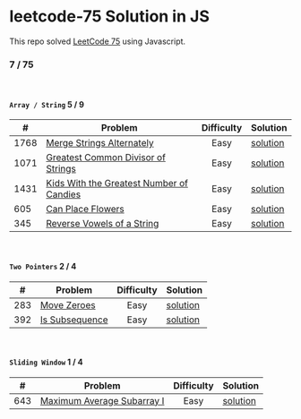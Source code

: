 # leetcode-75 Solution in JS
This repo solved [LeetCode 75](https://leetcode.com/studyplan/leetcode-75/) using Javascript.

### 7 / 75
<br>

#### `Array / String` 5 / 9
| # | Problem | Difficulty | Solution |
| -- | -- | :-: | ---------- |
1768 | [Merge Strings Alternately](https://leetcode.com/problems/merge-strings-alternately/description/?envType=study-plan-v2&envId=leetcode-75) | Easy | [solution](https://github.com/abedelaziz-kharobi/leetcode-75/blob/main/Array-String/1768-merge-strings-alternately.js) |
1071 | [Greatest Common Divisor of Strings](https://leetcode.com/problems/greatest-common-divisor-of-strings/description/?envType=study-plan-v2&envId=leetcode-75) |  Easy | [solution](https://github.com/abedelaziz-kharobi/leetcode-75/blob/main/Array-String/1071-greatest-common-divisor-of-strings.js) |
1431 | [Kids With the Greatest Number of Candies](https://leetcode.com/problems/kids-with-the-greatest-number-of-candies/description/?envType=study-plan-v2&envId=leetcode-75) |  Easy | [solution](https://github.com/abedelaziz-kharobi/leetcode-75/blob/main/Array-String/1431-kids-with-the-greatest-number-of-candies.JS) |
605 | [Can Place Flowers](https://leetcode.com/problems/can-place-flowers/description/?envType=study-plan-v2&envId=leetcode-75) | Easy | [solution](https://github.com/abedelaziz-kharobi/leetcode-75/blob/main/Array-String/605-can-place-flowers.js) |
345 | [Reverse Vowels of a String](https://leetcode.com/problems/reverse-vowels-of-a-string/submissions/1308176020/?envType=study-plan-v2&envId=leetcode-75) | Easy | [solution](https://github.com/abedelaziz-kharobi/leetcode-75/blob/main/Array-String/345-reverse-vowels-of-a-string.js) |

<br>

#### `Two Pointers` 2 / 4
| # | Problem | Difficulty | Solution |
| -- | -- | :-: | ---------- |
283 | [Move Zeroes](https://leetcode.com/problems/move-zeroes/description/?envType=study-plan-v2&envId=leetcode-75)  | Easy | [solution](https://github.com/abedelaziz-kharobi/leetcode-75/blob/main/Two%20Pointers/283-move-zeroes.js) |
392 | [Is Subsequence](https://leetcode.com/problems/is-subsequence/?envType=study-plan-v2&envId=leetcode-75) | Easy | [solution](https://github.com/abedelaziz-kharobi/leetcode-75/blob/main/Two%20Pointers/392-is-subsequence.js) |

<br>

#### `Sliding Window` 1 / 4
| # | Problem | Difficulty | Solution |
| -- | -- | :-: | ---------- |
643 | [Maximum Average Subarray I](https://leetcode.com/problems/maximum-average-subarray-i/description/?envType=study-plan-v2&envId=leetcode-75)  | Easy | [solution](https://github.com/abedelaziz-kharobi/leetcode-75/blob/main/Sliding%20Window/643-maximum-average-subarray-i.js) |
